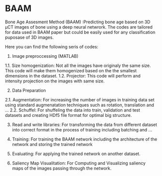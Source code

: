 # BAAM
Bone Age Assesment Method (BAAM) :Predicting bone age based on 3D µCT images of bone using a deep neural netwrork. 
The codes are tailored for data used in BAAM paper but could be easily used for any classification puposase of 3D images.

Here you can find the following seris of codes:
1. Image preproccessing (MATLAB)

1.1. Size homogenization: Not all the images have originaly the same size. This code will make them homogenized based on the the smallest dimensions in the dataset.
1.2. Projector: This code will perform and intensity projection on the images with same size.

2. Data Preparation
  
2.1. Augmentation: For increasing the number of images in training data set using standard augmenatation techniques such as rotation, translation and ...
2.2. Schuffel: For shuffeling the data into train, validation and test datasets and creating HDf5 file format for optimal big structure.
  
3. Read and write libraries: For transforming the data from different dataset into correct format in the process of training including batching and ...
   
4. Training: For training the BAAM network including the architecture of the network and storing the trained network

5. Evaluating: For applying the trained network on another dataset.

6. Saliency Map Visualitation: For Computing and Visualizing saliency maps of the images passing through the network.
